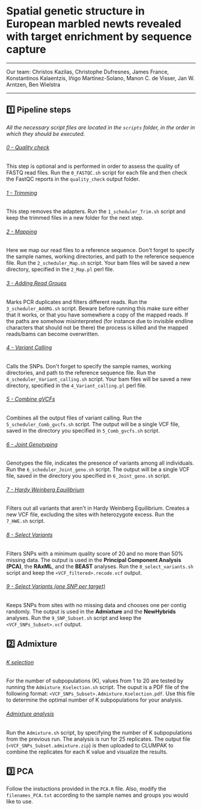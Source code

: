 # **Spatial genetic structure in European marbled newts revealed with target enrichment by sequence capture**

__________________________________________________________________________________________________

Our team: Christos Kazilas, Christophe Dufresnes, James France, Konstantinos Kalaentzis, Iñigo Martínez-Solano, Manon C. de Visser, Jan W. Arntzen, Ben Wielstra

__________________________________________________________________________________________________

## 1️⃣ Pipeline steps

*All the necessary script files are located in the `scripts` folder, in the order in which they should be executed.*

###### <u>0 - Quality check</u>

This step is optional and is performed in order to assess the quality of FASTQ read files. Run the `0_FASTQC.sh` script for each file and then check the FastQC reports in the `quality_check` output folder.

###### <u>1 - Trimming</u>

This step removes the adapters. Run the `1_scheduler_Trim.sh` script and keep the trimmed files in a new folder for the next step.

###### <u>2 - Mapping</u>

Here we map our read files to a reference sequence. Don't forget to specify the sample names, working directories, and path to the reference sequence file. Run the `2_scheduler_Map.sh` script. Your bam files will be saved a new directory, specified in the `2_Map.pl` perl file.

###### <u>3 - Adding Read Groups</u>

Marks PCR duplicates and filters different reads. Run the `3_scheduler_AddRG.sh` script. Beware before running this make sure either that it works, or that you have somewhere a copy of the mapped reads. If the paths are somehow misinterpreted (for instance due to invisible endline characters that should not be there) the process is killed and the mapped reads/bams can become overwritten. 

###### <u>4 - Variant Calling</u>

Calls the SNPs. Don't forget to specify the sample names, working directories, and path to the reference sequence file. Run the `4_scheduler_Variant_calling.sh` script. Your bam files will be saved a new directory, specified in the `4_Variant_calling.pl` perl file.

###### <u>5 - Combine gVCFs</u>

Combines all the output files of variant calling. Run the `5_scheduler_Comb_gvcfs.sh` script. The output will be a single VCF file, saved in the directory you specified in `5_Comb_gvcfs.sh` script.

###### <u>6 - Joint Genotyping</u>

Genotypes the file, indicates the presence of variants among all individuals. Run the `6_scheduler_Joint_geno.sh` script. The output will be a single VCF file, saved in the directory you specified in `6_Joint_geno.sh` script.

###### <u>7 - Hardy Weinberg Equilibrium</u>

Filters out all variants that aren't in Hardy Weinberg Equilibrium. Creates a new VCF file, excluding the sites with heterozygote excess. Run the `7_HWE.sh` script.

###### <u>8 - Select Variants</u>

Filters SNPs with a minimum quality score of 20 and no more than 50% missing data. The output is used in the **Principal Component Analysis (PCA)**, the **RAxML**, and the **BEAST** analyses. Run the `8_select_variants.sh` script and keep the `<VCF_filtered>.recode.vcf` output.

###### <u>9 - Select Variants (one SNP per target)</u>

Keeps SNPs from sites with no missing data and chooses one per contig randomly. The output is used in the **Admixture** and the **NewHybrids** analyses. Run the `9_SNP_Subset.sh` script and keep the `<VCF_SNPs_Subset>.vcf` output.

## 2️⃣ Admixture

###### <u>K selection</u>

For the number of subpopulations (K), values from 1 to 20 are tested by running the `Admixture_Kselection.sh` script. The ouput is a PDF file of the following format: `<VCF_SNPs_Subset>.Admixture.Kselection.pdf`. Use this file to determine the optimal number of K subpopulations for your analysis.

###### <u>Admixture analysis</u>

Run the `Admixture.sh` script, by specifying the number of K subpopulations from the previous run. The analysis is run for 25 replicates. The output file (`<VCF_SNPs_Subset.admixture.zip`) is then uploaded to CLUMPAK to combine the replicates for each K value and visualize the results.

## 3️⃣ PCA

Follow the instuctions provided in the `PCA.R` file. Also, modify the `filenames_PCA.txt` according to the sample names and groups you would like to use.
